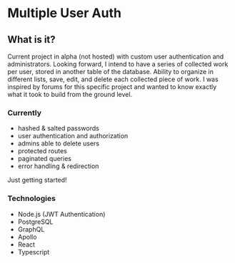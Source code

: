 # Multiple User Auth

## What is it?

Current project in alpha (not hosted) with custom user authentication and administrators. Looking forward, I intend to have a series of collected work per user, stored in another table of the database. Ability to organize in different lists, save, edit, and delete each collected piece of work. I was inspired by forums for this specific project and wanted to know exactly what it took to build from the ground level.

### Currently

- hashed & salted passwords
- user authentication and authorization
- admins able to delete users
- protected routes
- paginated queries
- error handling & redirection

Just getting started!

### Technologies

- Node.js (JWT Authentication)
- PostgreSQL
- GraphQL
- Apollo
- React
- Typescript

